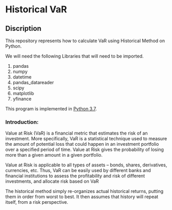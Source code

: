 # Historical VaR

## Discription  
This repository represents how to calculate VaR using Historical Method on Python.

We will need the following Libraries that will need to be imported.

1. pandas
2. numpy
3. datetime
4. pandas_datareader
5. scipy
6. matplotlib
7. yfinance


This program is implemented in [Python 3.7](https://www.python.org/downloads/release/python-377/). 

### Introduction:

Value at Risk (VaR) is a financial metric that estimates the risk of an investment. More specifically, VaR is a statistical technique used to measure the amount of potential loss that could happen in an investment portfolio over a specified period of time. Value at Risk gives the probability of losing more than a given amount in a given portfolio.

Value at Risk is applicable to all types of assets – bonds, shares, derivatives, currencies, etc. Thus, VaR can be easily used by different banks and financial institutions to assess the profitability and risk of different investments, and allocate risk based on VaR

The historical method simply re-organizes actual historical returns, putting them in order from worst to best. It then assumes that history will repeat itself, from a risk perspective. 
